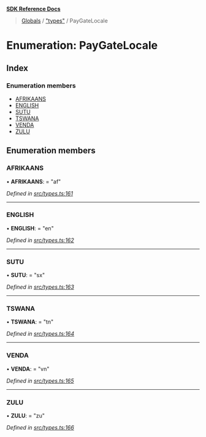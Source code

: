 **[SDK Reference Docs](../README.md)**

> [Globals](../README.md) / ["types"](../modules/_types_.md) / PayGateLocale

# Enumeration: PayGateLocale

## Index

### Enumeration members

- [AFRIKAANS](_types_.paygatelocale.md#afrikaans)
- [ENGLISH](_types_.paygatelocale.md#english)
- [SUTU](_types_.paygatelocale.md#sutu)
- [TSWANA](_types_.paygatelocale.md#tswana)
- [VENDA](_types_.paygatelocale.md#venda)
- [ZULU](_types_.paygatelocale.md#zulu)

## Enumeration members

### AFRIKAANS

• **AFRIKAANS**: = "af"

_Defined in [src/types.ts:161](https://github.com/distributhor/paygate-sdk/blob/836401c/src/types.ts#L161)_

---

### ENGLISH

• **ENGLISH**: = "en"

_Defined in [src/types.ts:162](https://github.com/distributhor/paygate-sdk/blob/836401c/src/types.ts#L162)_

---

### SUTU

• **SUTU**: = "sx"

_Defined in [src/types.ts:163](https://github.com/distributhor/paygate-sdk/blob/836401c/src/types.ts#L163)_

---

### TSWANA

• **TSWANA**: = "tn"

_Defined in [src/types.ts:164](https://github.com/distributhor/paygate-sdk/blob/836401c/src/types.ts#L164)_

---

### VENDA

• **VENDA**: = "vn"

_Defined in [src/types.ts:165](https://github.com/distributhor/paygate-sdk/blob/836401c/src/types.ts#L165)_

---

### ZULU

• **ZULU**: = "zu"

_Defined in [src/types.ts:166](https://github.com/distributhor/paygate-sdk/blob/836401c/src/types.ts#L166)_

